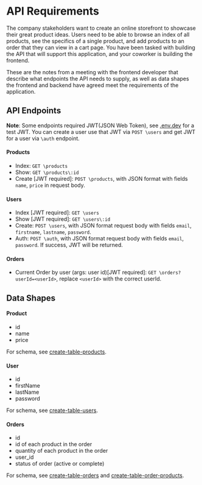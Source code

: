 # API Requirements
The company stakeholders want to create an online storefront to showcase their great product ideas. Users need to be able to browse an index of all products, see the specifics of a single product, and add products to an order that they can view in a cart page. You have been tasked with building the API that will support this application, and your coworker is building the frontend.

These are the notes from a meeting with the frontend developer that describe what endpoints the API needs to supply, as well as data shapes the frontend and backend have agreed meet the requirements of the application. 

## API Endpoints
**Note**: Some endpoints required JWT(JSON Web Token), see [.env.dev](./.env.dev) for a test JWT. 
You can create a user use that JWT via `POST \users` and get JWT for a user via `\auth` endpoint.
#### Products
- Index: `GET \products`
- Show: `GET \products\:id`
- Create [JWT required]: `POST \products`, with JSON format with fields `name`, `price` in request body.

#### Users
- Index [JWT required]: `GET \users`
- Show [JWT required]: `GET \users\:id`
- Create: `POST \users`, with JSON format request body with fields `email`, `firstname`, `lastname`, `password`.
- Auth: `POST \auth`, with JSON format request body with fields `email`, `password`. If success, JWT will be returned.

#### Orders
- Current Order by user (args: user id)[JWT required]: `GET \orders?userId=<userId>`, replace `<userId>` with the correct userId.

## Data Shapes
#### Product
-  id
- name
- price

For schema, see [create-table-products](./migrations/sqls/20220108190953-products-table-up.sql).

#### User
- id
- firstName
- lastName
- password

For schema, see [create-table-users](./migrations/sqls/20220108190524-users-table-up.sql).

#### Orders
- id
- id of each product in the order
- quantity of each product in the order
- user_id
- status of order (active or complete)

For schema, see [create-table-orders](./migrations/sqls/20220108191038-orders-table-up.sql) and [create-table-order-products](./migrations/sqls/20220108191140-order-products-table-up.sql).

